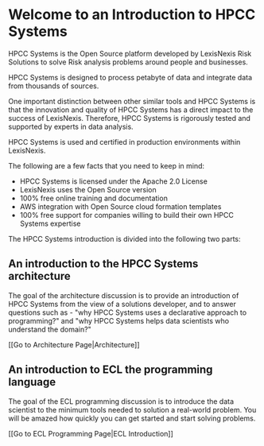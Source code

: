 # Welcome to an Introduction to HPCC Systems
HPCC Systems is the Open Source platform developed by LexisNexis Risk Solutions to solve Risk analysis problems around people and businesses. 

HPCC Systems is designed to process petabyte of data and integrate data from thousands of sources. 

One important distinction between other similar tools and HPCC Systems is that the innovation and quality of HPCC Systems has a direct impact to the success of LexisNexis. Therefore, HPCC Systems is rigorously tested and supported by experts in data analysis.  

HPCC Systems is used and certified in production environments within LexisNexis.

The following are a few facts that you need to keep in mind:

* HPCC Systems is licensed under the Apache 2.0 License
* LexisNexis uses the Open Source version
* 100% free online training and documentation
* AWS integration with Open Source cloud formation templates
* 100% free support for companies willing to build their own HPCC Systems expertise

The HPCC Systems introduction is divided into the following two parts:

## An introduction to the HPCC Systems architecture
The goal of the architecture discussion is to provide an introduction of HPCC Systems from the view of a solutions developer, and to answer questions such as - "why HPCC Systems uses a declarative approach to programming?" and "why HPCC Systems helps data scientists who understand the domain?"

[[Go to Architecture Page|Architecture]]

## An introduction to ECL the programming language
The goal of the ECL programming discussion is to introduce the data scientist to the minimum tools needed to solution a real-world problem. You will be amazed how quickly you can get started and start solving problems. 

[[Go to  ECL Programming Page|ECL Introduction]]